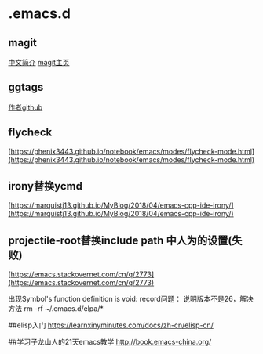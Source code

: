 # .emacs.d

## magit
[中文简介](http://jixiuf.github.io/blog/000100-emacs-magit.html/)
[magit主页](https://magit.vc/manual)

## ggtags
[作者github](https://github.com/leoliu/ggtags)

## flycheck
[https://phenix3443.github.io/notebook/emacs/modes/flycheck-mode.html](https://phenix3443.github.io/notebook/emacs/modes/flycheck-mode.html)

## irony替换ycmd
[https://marquistj13.github.io/MyBlog/2018/04/emacs-cpp-ide-irony/](https://marquistj13.github.io/MyBlog/2018/04/emacs-cpp-ide-irony/)

## projectile-root替换include path 中人为的设置(失败)
[https://emacs.stackovernet.com/cn/q/2773](https://emacs.stackovernet.com/cn/q/2773)

出现Symbol's function definition is void: record问题：
说明版本不是26，解决方法 rm -rf ~/.emacs.d/elpa/* 

##elisp入门
https://learnxinyminutes.com/docs/zh-cn/elisp-cn/

##学习子龙山人的21天emacs教学
http://book.emacs-china.org/
